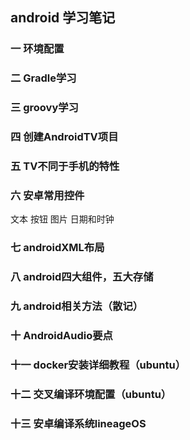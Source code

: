## android 学习笔记
### 一 环境配置
### 二 Gradle学习
### 三 groovy学习
### 四 创建AndroidTV项目
### 五 TV不同于手机的特性
### 六 安卓常用控件
文本 按钮 图片 日期和时钟
### 七 androidXML布局
### 八 android四大组件，五大存储
### 九 android相关方法（散记）
### 十 AndroidAudio要点
### 十一 docker安装详细教程（ubuntu）
### 十二 交叉编译环境配置（ubuntu）
### 十三 安卓编译系统lineageOS
